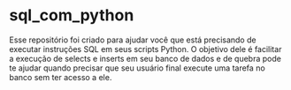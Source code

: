 # sql_com_python
Esse repositório foi criado para ajudar você que está precisando de executar instruções SQL em seus scripts Python. O objetivo dele é facilitar a execução de selects e inserts em seu banco de dados e de quebra pode te ajudar quando precisar que seu usuário final execute uma tarefa no banco sem ter acesso a ele.
